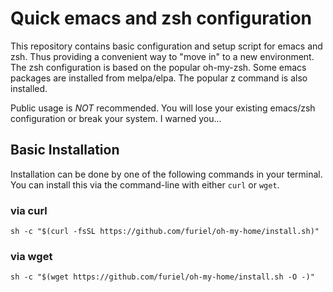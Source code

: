 # Quick emacs and zsh configuration
This repository contains basic configuration and setup script for emacs and zsh. Thus providing a convenient way to "move in" to a new environment.
The zsh configuration is based on the popular oh-my-zsh.
Some emacs packages are installed from melpa/elpa.
The popular z command is also installed.

Public usage is *NOT* recommended. You will lose your existing emacs/zsh configuration or break your system. I warned you...

## Basic Installation

Installation can be done by one of the following commands in your terminal. You can install this via the command-line with either `curl` or `wget`.

### via curl

```shell
sh -c "$(curl -fsSL https://github.com/furiel/oh-my-home/install.sh)"
```

### via wget

```shell
sh -c "$(wget https://github.com/furiel/oh-my-home/install.sh -O -)"
```
